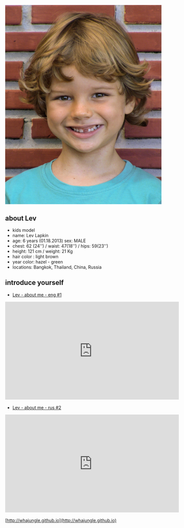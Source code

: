![lev whajungle](../pics/lev_bio_1.jpg)

## about Lev

+ kids model
+ name: Lev Lapkin
+ age: 6 years (01.18.2013) sex: MALE
+ chest: 62 (24'') / waist: 47(18'') / hips: 59(23'')
+ height: 121 сm  / weight: 21 Kg
+ hair color : light brown
+ year color: hazel - green
+ locations: Bangkok, Thailand, China, Russia

## introduce yourself

+ [Lev - about me - eng #1](https://youtu.be/md5i8-vGwKU)
<iframe width="560" height="315" src="https://www.youtube.com/embed/md5i8-vGwKU" frameborder="0" allow="accelerometer; autoplay; encrypted-media; gyroscope; picture-in-picture" allowfullscreen></iframe>

+ [Lev - about me - rus #2](https://youtu.be/lZ232HDoOF0)
<iframe width="560" height="315" src="https://www.youtube.com/embed/lZ232HDoOF0" frameborder="0" allow="accelerometer; autoplay; encrypted-media; gyroscope; picture-in-picture" allowfullscreen></iframe>

[http://whajungle.github.io](http://whajungle.github.io)

